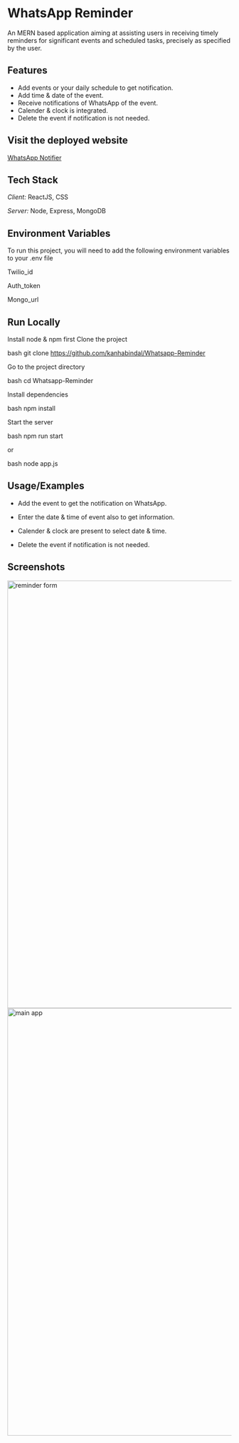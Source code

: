 # WhatsApp Reminder

An MERN based application aiming at assisting users in receiving timely reminders for significant events and scheduled tasks, precisely as specified by the user.


## Features

- Add events or your daily schedule to get notification.
- Add time & date of the event.
- Receive notifications of WhatsApp of the event.
- Calender & clock is integrated.
- Delete the event if notification is not needed.



## Visit the deployed website

[WhatsApp Notifier](https://real-pink-crocodile-wrap.cyclic.app/)


## Tech Stack

*Client:* ReactJS, CSS

*Server:* Node, Express, MongoDB


## Environment Variables

To run this project, you will need to add the following environment variables to your .env file

Twilio_id

Auth_token

Mongo_url


## Run Locally
Install node & npm first
Clone the project

bash
  git clone https://github.com/kanhabindal/Whatsapp-Reminder


Go to the project directory

bash
  cd Whatsapp-Reminder


Install dependencies

bash
  npm install


Start the server

bash
  npm run start 

or 

bash
node app.js



## Usage/Examples

- Add the event to get the notification on WhatsApp.

- Enter the date & time of event also to get information.
  
- Calender & clock are present to select date & time.

- Delete the event if notification is not needed.



## Screenshots
<img width="959" alt="reminder form" src="https://github.com/kanhabindal/Whatsapp-Reminder/assets/72266840/8505934f-485b-455a-8cfa-af2b085a81a0">

<img width="959" alt="main app" src="https://github.com/kanhabindal/Whatsapp-Reminder/assets/72266840/35b1a053-78c0-443c-820d-462b767f5f6c">
